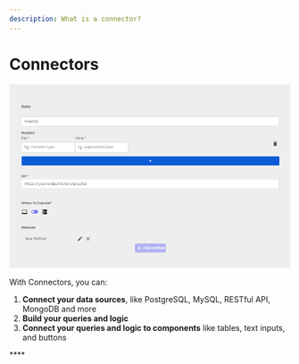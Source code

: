 ```yaml
---
description: What is a connector?
---
```


# Connectors

![](../../../.gitbook/assets/image%20%2815%29%20%282%29%20%281%29.png)

With Connectors, you can:

1. **Connect your data sources**, like PostgreSQL, MySQL, RESTful API, MongoDB and more
2. **Build your queries and logic** 
3. **Connect your queries and logic to components** like tables, text inputs, and buttons

\*\*\*\*

